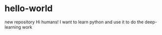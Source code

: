 # hello-world
new repository
Hi humans!
I want to learn python and use it to do the deep-learning work
